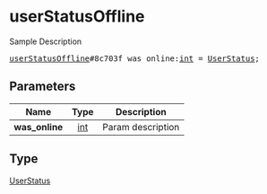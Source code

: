 # userStatusOffline

Sample Description

<pre>
<a href="../constructor/userStatusOffline.md">userStatusOffline</a>#8c703f was_online:<a href="../type/int.md">int</a> = <a href="../type/UserStatus.md">UserStatus</a>;
</pre>
## Parameters

| Name | Type | Description |
|------|:----:|-------------|
| **was_online** | <a href="../type/int.md">int</a> | Param description |

## Type

<a href="../type/UserStatus.md">UserStatus</a>

